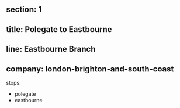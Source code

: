 ﻿section: 1
----
title: Polegate to Eastbourne
----
line: Eastbourne Branch
----
company: london-brighton-and-south-coast
----
stops:
- polegate
- eastbourne
